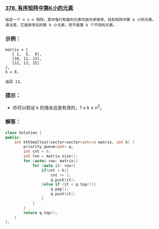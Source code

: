 ### [378. 有序矩阵中第K小的元素](https://leetcode-cn.com/problems/kth-smallest-element-in-a-sorted-matrix/)
```
给定一个 n x n 矩阵，其中每行和每列元素均按升序排序，找到矩阵中第 k 小的元素。
请注意，它是排序后的第 k 小元素，而不是第 k 个不同的元素。
```
### 示例：
```
matrix = [
   [ 1,  5,  9],
   [10, 11, 13],
   [12, 13, 15]
],
k = 8,

返回 13。
```
### 提示：
- 你可以假设 k 的值永远是有效的，1 ≤ k ≤ n<sup>2</sup>。
### 解答：
```C++
class Solution {
public:
    int kthSmallest(vector<vector<int>>& matrix, int k) {
        priority_queue<int> q;
        int cnt = 0;
        int len = matrix.size();
        for (auto& row: matrix){
            for (auto it: row){
                if(cnt < k){
                    cnt += 1;
                    q.push(it);
                }else if (it < q.top()){
                    q.pop();
                    q.push(it);
                }
            }
        }
        return q.top();
    }
};
```
